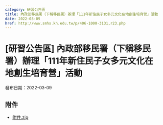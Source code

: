 ```yaml
---
category: 研習公告區
title: 內政部移民署（下稱移民署）辦理「111年新住民子女多元文化在地創生培育營」活動
date: 2022-03-09
href: http://www.smhs.kh.edu.tw/p/406-1000-3131,r23.php
---
```


# [研習公告區] 內政部移民署（下稱移民署）辦理「111年新住民子女多元文化在地創生培育營」活動

發布日期：2022-03-09



## 附件

- [附件.zip](https://www.smhs.kh.edu.tw/app/index.php?Action=downloadfile&file=WVhSMFlXTm9MekkzTDNCMFlWOHlPRGs0WHpJek5UVTBOalZmT0RRek9EZ3VlbWx3&fname=DGGGROTSYWQO41XX50LKSWHGRK30OOLKDGUWTSKK4125MLVWKPROVTPOUSSSPKPO)
